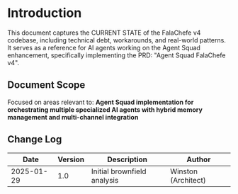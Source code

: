 # Introduction

This document captures the CURRENT STATE of the FalaChefe v4 codebase, including technical debt, workarounds, and real-world patterns. It serves as a reference for AI agents working on the Agent Squad enhancement, specifically implementing the PRD: "Agent Squad FalaChefe v4".

## Document Scope

Focused on areas relevant to: **Agent Squad implementation for orchestrating multiple specialized AI agents with hybrid memory management and multi-channel integration**

## Change Log

| Date   | Version | Description                 | Author    |
| ------ | ------- | --------------------------- | --------- |
| 2025-01-29 | 1.0     | Initial brownfield analysis | Winston (Architect) |
